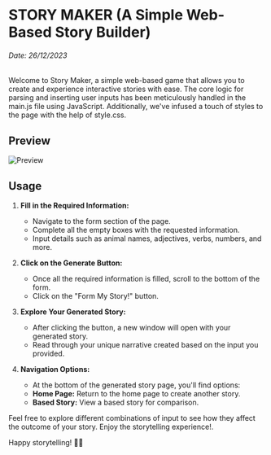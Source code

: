
# STORY MAKER (A Simple Web-Based Story Builder)
###### Date: 26/12/2023

Welcome to Story Maker, a simple web-based game that allows you to create and experience interactive stories with ease. The core logic for parsing and inserting user inputs has been meticulously handled in the main.js file using JavaScript. Additionally, we've infused a touch of styles to the page with the help of style.css.

## Preview

![Preview](https://github.com/TechPodx/Code-Challenges-Playbook/blob/a086988f9c6950020000a4ca6f0eb6952c54f3a4/Story%20Maker/Resources/Preview/Preview.gif)

## Usage

1. **Fill in the Required Information:**
    - Navigate to the form section of the page.
    - Complete all the empty boxes with the requested information.
    - Input details such as animal names, adjectives, verbs, numbers, and more.

2. **Click on the Generate Button:**
    - Once all the required information is filled, scroll to the bottom of the form.
    - Click on the "Form My Story!" button.

3. **Explore Your Generated Story:**
    - After clicking the button, a new window will open with your generated story.
    - Read through your unique narrative created based on the input you provided.

4. **Navigation Options:**
    - At the bottom of the generated story page, you'll find options:
    - **Home Page:** Return to the home page to create another story.
    - **Based Story:** View a based story for comparison.

Feel free to explore different combinations of input to see how they affect the outcome of your story. Enjoy the storytelling experience!.

Happy storytelling! 📖✨